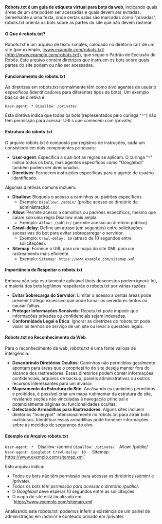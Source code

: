 **Robots.txt é um guia de etiqueta virtual para bots da web**, indicando quais áreas de um site podem ser acessadas e quais devem ser evitadas. Semelhante a uma festa, onde certas salas são marcadas como "privadas", robots.txt orienta os bots sobre as partes do site que não devem rastrear.

#### O Que é robots.txt?

Robots.txt é um arquivo de texto simples, colocado no diretório raiz de um site (por exemplo, [www.example.com/robots.txt](http://www.example.com/robots.txt)), que segue o Padrão de Exclusão de Robôs. Este arquivo contém diretrizes que instruem os bots sobre quais partes do site podem ou não ser acessadas.

#### Funcionamento do robots.txt

As diretrizes em robots.txt normalmente têm como alvo agentes de usuário específicos (identificadores para diferentes tipos de bots). Um exemplo básico de diretiva é:

`User-agent: * Disallow: /private/`

Esta diretiva indica que todos os bots (representados pelo curinga  `"*"`) não têm permissão para acessar URLs que comecem com /private/.

#### Estrutura do robots.txt

O arquivo robots.txt é composto por registros de instruções, cada um consistindo em dois componentes principais:

- **User-agent**: Especifica a qual bot as regras se aplicam. O curinga "`*`" indica todos os bots, mas agentes específicos como "Googlebot" também podem ser direcionados.
- **Directives**: Fornecem instruções específicas para o agente de usuário identificado.

Algumas diretivas comuns incluem:

- **Disallow**: Bloqueia o acesso a caminhos ou padrões específicos.
    - Exemplo: `Disallow: /admin/` (proíbe acesso ao diretório de administração).
- **Allow**: Permite acesso a caminhos ou padrões específicos, mesmo que caiam sob uma regra Disallow mais ampla.
    - Exemplo: `Allow: /public/` (permite acesso ao diretório público).
- **Crawl-delay**: Define um atraso (em segundos) entre solicitações sucessivas do bot para evitar sobrecarregar o servidor.
    - Exemplo: `Crawl-delay: 10` (atraso de 10 segundos entre solicitações).
- **Sitemap**: Fornece o URL para um mapa do site XML para um rastreamento mais eficiente.
    - Exemplo: `Sitemap: https://www.example.com/sitemap.xml`

#### Importância de Respeitar o robots.txt

Embora não seja estritamente aplicável (bots desonestos podem ignorá-lo), a maioria dos bots legítimos respeitarão o robots.txt por várias razões:

- **Evitar Sobrecarga do Servidor**: Limitar o acesso a certas áreas pode prevenir tráfego excessivo que pode tornar os servidores lentos ou causar falhas.
- **Proteger Informações Sensíveis**: Robots.txt pode impedir que informações privadas ou confidenciais sejam indexadas.
- **Conformidade Legal e Ética**: Ignorar as diretrizes do robots.txt pode violar os termos de serviço de um site ou levar a questões legais.

#### Robots.txt no Reconhecimento da Web

Para o reconhecimento da web, robots.txt é uma fonte valiosa de inteligência:

- **Descobrindo Diretórios Ocultos**: Caminhos não permitidos geralmente apontam para áreas que o proprietário do site deseja manter fora do alcance dos rastreadores. Esses diretórios podem conter informações confidenciais, arquivos de backup, painéis administrativos ou outros recursos interessantes para um invasor.
- **Mapeamento da Estrutura do Site**: Analisando os caminhos permitidos e proibidos, é possível criar um mapa rudimentar da estrutura do site, revelando seções não vinculadas à navegação principal e potencialmente páginas ou funcionalidades ocultas.
- **Detectando Armadilhas para Rastreadores**: Alguns sites incluem diretórios "honeypot" intencionalmente no robots.txt para atrair bots maliciosos. Identificar essas armadilhas pode fornecer informações sobre as medidas de segurança do alvo.

#### Exemplo de Arquivo robots.txt

`User-agent: * 
`Disallow: /admin/ 
`Disallow: /private/ 
`Allow: /public/  
`User-agent: Googlebot Crawl-delay: 10  
`Sitemap: https://www.exemplo.com/sitemap.xml`

Este arquivo indica:
- Todos os bots não têm permissão para acessar os diretórios /admin/ e /private/.
- Todos os *bots têm permissão para acessar o diretório /public/*.
- O *Googlebot* deve esperar 10 segundos entre as solicitações.
- O mapa do site está localizado em `https://www.exemplo.com/sitemap.xml

Analisando este robots.txt, podemos inferir a existência de um painel de administração em /admin/ e conteúdo privado em /private/.